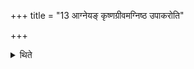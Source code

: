 +++
title = "13 आग्नेयङ् कृष्णग्रीवमग्निष्ठ उपाकरोति"

+++

<details><summary>थिते</summary>

आग्नेयं कृष्णग्रीवमग्निष्ठ उपाकरोति । उत्तरे सारस्वतीं मेषीम् । दक्षिणे सौम्यं बभ्रुम् १३
</details>
